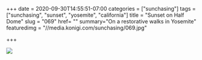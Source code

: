 +++
date = 2020-09-30T14:55:51-07:00
categories = ["sunchasing"]
tags = ["sunchasing", "sunset", "yosemite", "california"]
title = "Sunset on Half Dome"
slug = "069"
href= ""
summary="On a restorative walks in Yosemite"
featuredimg = "//media.konigi.com/sunchasing/069.jpg"

+++

<img src="//media.konigi.com/sunchasing/069.jpg" />
